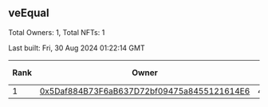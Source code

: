 ## veEqual

Total Owners: 1, Total NFTs: 1

Last built: Fri, 30 Aug 2024 01:22:14 GMT

| Rank | Owner | Voting Power | Influence | NFTs Id |
| --- | --- | --- | --- | --- |
  | 1 | [0x5Daf884B73F6aB637D72bf09475a8455121614E6](https://debank.com/profile/0x5Daf884B73F6aB637D72bf09475a8455121614E6?chain=ftm) | 40,731.142 | 2.27168% | 1 |